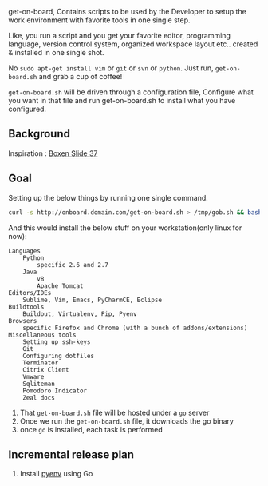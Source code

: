 get-on-board, Contains scripts to be used by the Developer to setup the work
environment with favorite tools in one single step.

Like, you run a script and you get your favorite editor, programming
language, version control system, organized workspace layout etc..
created & installed in one single shot.

No `sudo apt-get install vim` or `git` or `svn` or `python`.
Just run, `get-on-board.sh` and grab a cup of coffee!

`get-on-board.sh` will be driven through a configuration file,
Configure what you want in that file and run get-on-board.sh to install
what you have configured.

Background
---
Inspiration : [Boxen Slide 37](https://speakerd.s3.amazonaws.com/presentations/5065e2abe64bdf0002011631/boxen.pdf)

Goal
---
Setting up the below things by running one single command.

```sh
curl -s http://onboard.domain.com/get-on-board.sh > /tmp/gob.sh && bash /tmp/gob.sh
```

And this would install the below stuff on your workstation(only linux for now):

    Languages
        Python
            specific 2.6 and 2.7
        Java
            v8
            Apache Tomcat
    Editors/IDEs
        Sublime, Vim, Emacs, PyCharmCE, Eclipse
    Buildtools
        Buildout, Virtualenv, Pip, Pyenv
    Browsers
        specific Firefox and Chrome (with a bunch of addons/extensions)
    Miscellaneous tools
        Setting up ssh-keys
        Git
        Configuring dotfiles
        Terminator
        Citrix Client
        Vmware
        Sqliteman
        Pomodoro Indicator
        Zeal docs

1. That `get-on-board.sh` file will be hosted under a `go` server
2. Once we run the `get-on-board.sh` file, it downloads the go binary
3. once `go` is installed, each task is performed

Incremental release plan
---
1. Install [pyenv](https://github.com/yyuu/pyenv) using Go
